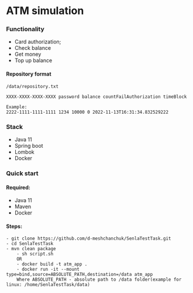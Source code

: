 # ATM simulation

### Functionality

- Card authorization;
- Check balance
- Get money
- Top up  balance

#### Repository format
```
/data/repository.txt

XXXX-XXXX-XXXX-XXXX password balance countFailAuthorization timeBlock

Example: 
2222-1111-1111-1111 1234 10000 0 2022-11-13T16:31:34.832529222 

```

### Stack
- Java 11
- Spring boot
- Lombok
- Docker

### Quick start

#### Required:

- Java 11
- Maven
- Docker

#### Steps:

```
- git clone https://github.com/d-meshchanchuk/SenlaTestTask.git
- cd SenlaTestTask
- mvn clean package
    - sh script.sh 
    OR
    - docker build -t atm_app .
    - docker run -it --mount type=bind,source=ABSOLUTE_PATH,destination=/data atm_app
    Where ABSOLUTE_PATH - absolute path to /data folder(example for linux: /home/SenlaTestTask/data)

```